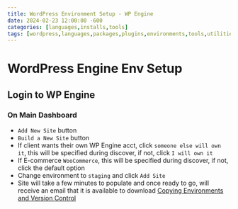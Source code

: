 ```yaml
---
title: WordPress Environment Setup - WP Engine
date: 2024-02-23 12:00:00 -600
categories: [languages,installs,tools]
tags: [wordpress,languages,packages,plugins,environments,tools,utilities]
---
```


# WordPress Engine Env Setup

## Login to WP Engine

### On Main Dashboard
- `Add New Site` button
- `Build a New Site` button
-  If client wants their own WP Engine acct, click `someone else will own it`, this will be specified during discover, if not, click `I will own it`
- If E-commerce `WooCommerce`, this will be specified during discover, if not, click the default option
- Change environment to `staging` and click `Add Site`
- Site will take a few minutes to populate and once ready to go, will receive an email that it is available to download
[Copying Environments and Version Control](https://wpengine.com/support/copy-site/#Specific_database_tables)